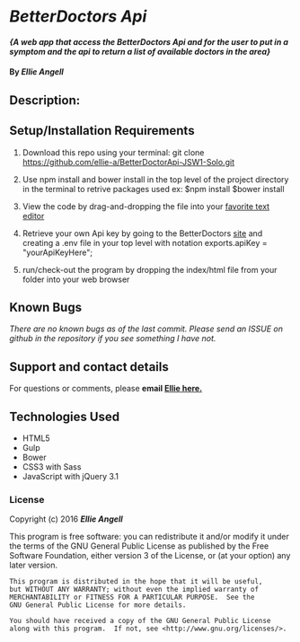 # _BetterDoctors Api_

#### _{A web app that access the BetterDoctors Api and for the user to put in a symptom and the api to return a list of available doctors in the area}_

#### By _**Ellie Angell**_

<!-- ![screenshot](Screen Shot.png) -->


## Description:


## Setup/Installation Requirements

1. Download this repo using your terminal: git clone https://github.com/ellie-a/BetterDoctorApi-JSW1-Solo.git

2. Use npm install and bower install in the top level of the project directory in the terminal  to retrive packages used ex:
    $npm install
    $bower install

3. View the code by drag-and-dropping the file into your [favorite text editor](https://atom.io)

4. Retrieve your own Api key by going to the BetterDoctors [site](https://developer.betterdoctor.com/) and creating a .env file in your top level with notation exports.apiKey = "yourApiKeyHere";


5. run/check-out the program by dropping the index/html file from your folder into your web browser



## Known Bugs

_There are no known bugs as of the last commit. Please send an ISSUE on github in the repository if you see something I have not._

## Support and contact details

For questions or comments, please __email  [Ellie here.](elliea915@gmail.com)__

## Technologies Used

* HTML5
* Gulp
* Bower
* CSS3 with Sass
* JavaScript with jQuery 3.1

### License

Copyright (c) 2016 **_Ellie Angell_**

This program is free software: you can redistribute it and/or modify
    it under the terms of the GNU General Public License as published by
    the Free Software Foundation, either version 3 of the License, or
    (at your option) any later version.

    This program is distributed in the hope that it will be useful,
    but WITHOUT ANY WARRANTY; without even the implied warranty of
    MERCHANTABILITY or FITNESS FOR A PARTICULAR PURPOSE.  See the
    GNU General Public License for more details.

    You should have received a copy of the GNU General Public License
    along with this program.  If not, see <http://www.gnu.org/licenses/>.
